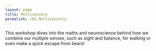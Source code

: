 ```yaml
---
layout: page
title: Multisensory
permalink: /03_Multisensory/
---
```



This workshop dives into the maths and
neuroscience behind how we combine our
multiple senses, such as sight and
balance, for walking or even make a quick
escape from bears!
